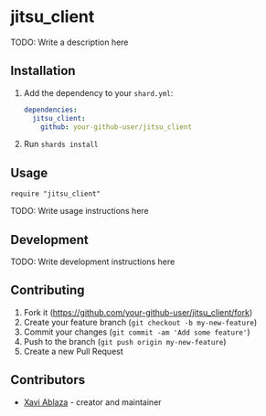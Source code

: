 # jitsu_client

TODO: Write a description here

## Installation

1. Add the dependency to your `shard.yml`:

   ```yaml
   dependencies:
     jitsu_client:
       github: your-github-user/jitsu_client
   ```

2. Run `shards install`

## Usage

```crystal
require "jitsu_client"
```

TODO: Write usage instructions here

## Development

TODO: Write development instructions here

## Contributing

1. Fork it (<https://github.com/your-github-user/jitsu_client/fork>)
2. Create your feature branch (`git checkout -b my-new-feature`)
3. Commit your changes (`git commit -am 'Add some feature'`)
4. Push to the branch (`git push origin my-new-feature`)
5. Create a new Pull Request

## Contributors

- [Xavi Ablaza](https://github.com/your-github-user) - creator and maintainer
